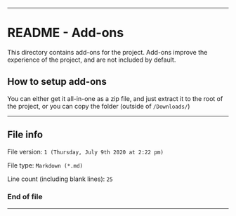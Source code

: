 
***

# README - Add-ons

This directory contains add-ons for the project. Add-ons improve the experience of the project, and are not included by default.

## How to setup add-ons

You can either get it all-in-one as a zip file, and just extract it to the root of the project, or you can copy the folder (outside of `/Downloads/`)

***

## File info

File version: `1 (Thursday, July 9th 2020 at 2:22 pm)`

File type: `Markdown (*.md)`

Line count (including blank lines): `25`

### End of file

***
